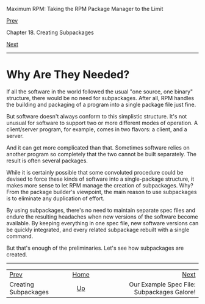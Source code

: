 <div class="NAVHEADER">

Maximum RPM: Taking the RPM Package Manager to the Limit

</div>

[Prev](ch-rpm-subpack.md)

Chapter 18. Creating Subpackages

[Next](s1-rpm-subpack-example-intro.md)

-----

<div class="sect1">

# <span id="s1-rpm-subpack-why">Why Are They Needed?</span>

If all the software in the world followed the usual "one source, one
binary" structure, there would be no need for subpackages. After all,
RPM handles the building and packaging of a program into a single
package file just fine.

But software doesn't always conform to this simplistic structure. It's
not unusual for software to support two or more different modes of
operation. A client/server program, for example, comes in two flavors: a
client, and a server.

And it can get more complicated than that. Sometimes software relies on
another program so completely that the two cannot be built separately.
The result is often several packages.

While it is certainly possible that some convoluted procedure could be
devised to force these kinds of software into a single-package
structure, it makes more sense to let RPM manage the creation of
subpackages. Why? From the package builder's viewpoint, the main reason
to use subpackages is to eliminate any duplication of effort.

By using subpackages, there's no need to maintain separate spec files
and endure the resulting headaches when new versions of the software
become available. By keeping everything in one spec file, new software
versions can be quickly integrated, and every related subpackage rebuilt
with a single command.

But that's enough of the preliminaries. Let's see how subpackages are
created.

</div>

<div class="NAVFOOTER">

-----

|                             |                           |                                             |
| :-------------------------- | :-----------------------: | ------------------------------------------: |
| [Prev](ch-rpm-subpack.md) |    [Home](index.md)     |   [Next](s1-rpm-subpack-example-intro.md) |
| Creating Subpackages        | [Up](ch-rpm-subpack.md) | Our Example Spec File: Subpackages Galore\! |

</div>
